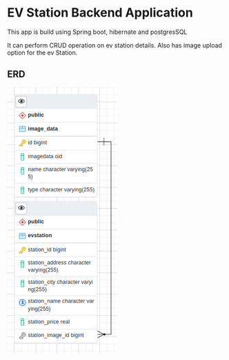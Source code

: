 # EV Station Backend Application

This app is build using Spring boot, hibernate and postgresSQL

It can perform CRUD operation on ev station details.
Also has image upload option for the ev Station.

## **ERD**

![img.png](imagesReadme/img.png)

